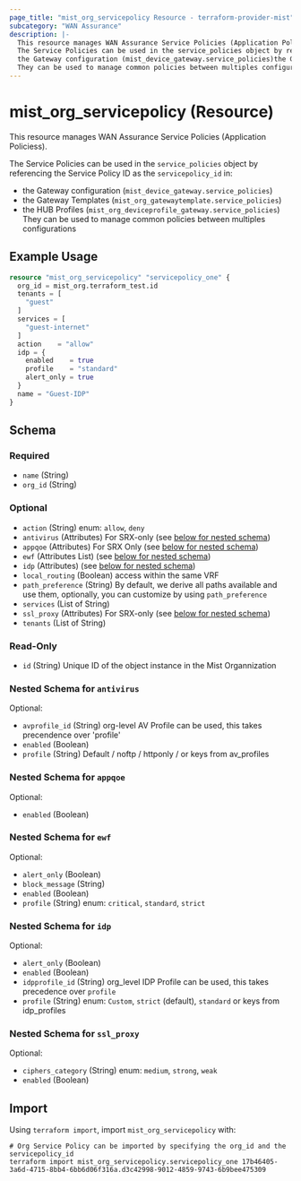 ```yaml
---
page_title: "mist_org_servicepolicy Resource - terraform-provider-mist"
subcategory: "WAN Assurance"
description: |-
  This resource manages WAN Assurance Service Policies (Application Policiess).
  The Service Policies can be used in the service_policies object by referencing the Service Policy ID as the servicepolicy_id in:
  the Gateway configuration (mist_device_gateway.service_policies)the Gateway Templates (mist_org_gatewaytemplate.service_policies)the HUB Profiles (mist_org_deviceprofile_gateway.service_policies)
  They can be used to manage common policies between multiples configurations
---
```


# mist_org_servicepolicy (Resource)

This resource manages WAN Assurance Service Policies (Application Policiess).

The Service Policies can be used in the `service_policies` object by referencing the Service Policy ID as the `servicepolicy_id` in:
* the Gateway configuration (`mist_device_gateway.service_policies`)
* the Gateway Templates (`mist_org_gatewaytemplate.service_policies`)
* the HUB Profiles (`mist_org_deviceprofile_gateway.service_policies`)
They can be used to manage common policies between multiples configurations


## Example Usage

```terraform
resource "mist_org_servicepolicy" "servicepolicy_one" {
  org_id = mist_org.terraform_test.id
  tenants = [
    "guest"
  ]
  services = [
    "guest-internet"
  ]
  action    = "allow"
  idp = {
    enabled    = true
    profile    = "standard"
    alert_only = true
  }
  name = "Guest-IDP"
}
```

<!-- schema generated by tfplugindocs -->
## Schema

### Required

- `name` (String)
- `org_id` (String)

### Optional

- `action` (String) enum: `allow`, `deny`
- `antivirus` (Attributes) For SRX-only (see [below for nested schema](#nestedatt--antivirus))
- `appqoe` (Attributes) For SRX Only (see [below for nested schema](#nestedatt--appqoe))
- `ewf` (Attributes List) (see [below for nested schema](#nestedatt--ewf))
- `idp` (Attributes) (see [below for nested schema](#nestedatt--idp))
- `local_routing` (Boolean) access within the same VRF
- `path_preference` (String) By default, we derive all paths available and use them, optionally, you can customize by using `path_preference`
- `services` (List of String)
- `ssl_proxy` (Attributes) For SRX-only (see [below for nested schema](#nestedatt--ssl_proxy))
- `tenants` (List of String)

### Read-Only

- `id` (String) Unique ID of the object instance in the Mist Organnization

<a id="nestedatt--antivirus"></a>
### Nested Schema for `antivirus`

Optional:

- `avprofile_id` (String) org-level AV Profile can be used, this takes precendence over 'profile'
- `enabled` (Boolean)
- `profile` (String) Default / noftp / httponly / or keys from av_profiles


<a id="nestedatt--appqoe"></a>
### Nested Schema for `appqoe`

Optional:

- `enabled` (Boolean)


<a id="nestedatt--ewf"></a>
### Nested Schema for `ewf`

Optional:

- `alert_only` (Boolean)
- `block_message` (String)
- `enabled` (Boolean)
- `profile` (String) enum: `critical`, `standard`, `strict`


<a id="nestedatt--idp"></a>
### Nested Schema for `idp`

Optional:

- `alert_only` (Boolean)
- `enabled` (Boolean)
- `idpprofile_id` (String) org_level IDP Profile can be used, this takes precedence over `profile`
- `profile` (String) enum: `Custom`, `strict` (default), `standard` or keys from idp_profiles


<a id="nestedatt--ssl_proxy"></a>
### Nested Schema for `ssl_proxy`

Optional:

- `ciphers_category` (String) enum: `medium`, `strong`, `weak`
- `enabled` (Boolean)



## Import
Using `terraform import`, import `mist_org_servicepolicy` with:
```shell
# Org Service Policy can be imported by specifying the org_id and the servicepolicy_id
terraform import mist_org_servicepolicy.servicepolicy_one 17b46405-3a6d-4715-8bb4-6bb6d06f316a.d3c42998-9012-4859-9743-6b9bee475309
```